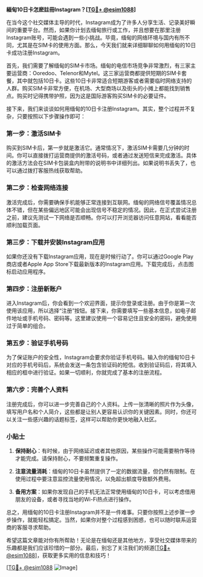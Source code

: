 **緬甸10日卡怎麽註冊Instagram？[[TG💪+ @esim1088](https://t.me/s/esim1088)]**

在当今这个社交媒体主导的时代，Instagram成为了许多人分享生活、记录美好瞬间的重要平台。然而，如果你计划去缅甸旅行或工作，并且想要在那里注册Instagram账号，可能会遇到一些小挑战。毕竟，缅甸的网络环境与国内有所不同，尤其是在SIM卡的使用方面。那么，今天我们就来详细聊聊如何用缅甸的10日卡成功注册Instagram。

首先，我们需要了解缅甸的SIM卡市场。缅甸的电信市场竞争非常激烈，有三家主要运营商：Ooredoo、Telenor和Mytel。这三家运营商都提供短期的SIM卡套餐，其中就包括10日卡。这些10日卡非常适合短期游客或者需要临时网络支持的人群。购买SIM卡非常方便，在机场、大型商场以及街头的小摊上都能找到销售点。购买时记得携带护照，因为这是国际游客购买SIM卡的必要证件。

接下来，我们来谈谈如何用缅甸的10日卡注册Instagram。其实，整个过程并不复杂，只要按照以下步骤操作即可：

### 第一步：激活SIM卡

购买到SIM卡后，第一步就是激活它。通常情况下，激活SIM卡需要几分钟的时间。你可以直接拨打运营商提供的激活号码，或者通过发送短信来完成激活。具体的激活方法会在SIM卡包装盒内附带的说明书中详细列出。如果说明书丢失了，也可以通过拨打客服热线获取帮助。

### 第二步：检查网络连接

激活完成后，你需要确保手机能够正常连接到互联网。缅甸的网络信号覆盖情况总体不错，但在某些偏远地区可能会出现信号不稳定的情况。因此，在正式尝试注册之前，建议先测试一下网络是否顺畅。你可以打开浏览器访问任意网站，看看能否顺利加载页面。

### 第三步：下载并安装Instagram应用

如果你还没有下载Instagram应用，现在是时候行动了。你可以通过Google Play商店或者Apple App Store下载最新版本的Instagram应用。下载完成后，点击图标启动应用程序。

### 第四步：注册新账户

进入Instagram后，你会看到一个欢迎界面，提示你登录或注册。由于你是第一次使用该应用，所以选择“注册”按钮。接下来，你需要填写一些基本信息，如电子邮件地址或手机号码、密码等。这里建议使用一个容易记住且安全的密码，避免使用过于简单的组合。

### 第五步：验证手机号码

为了保证账户的安全性，Instagram会要求你验证手机号码。输入你的缅甸10日卡对应的手机号码后，系统会发送一条包含验证码的短信。收到验证码后，将其填入相应的框中进行验证。如果一切顺利，你就完成了基本的注册流程。

### 第六步：完善个人资料

注册完成后，你可以进一步完善自己的个人资料。上传一张清晰的照片作为头像，填写用户名和个人简介，这些都是让别人更容易认识你的关键因素。同时，你还可以关注一些感兴趣的话题标签，这样可以帮助你更快地融入社区。

### 小贴士

1. **保持耐心**：有时候，由于网络延迟或者其他原因，某些操作可能需要稍作等待才能完成。请保持耐心，不要频繁重复操作。
   
2. **注意流量消耗**：缅甸的10日卡虽然提供了一定的数据流量，但仍然有限制。在使用过程中要注意监控流量使用情况，以免超出额度导致额外费用。

3. **备用方案**：如果你发现自己的手机无法正常使用缅甸的10日卡，可以考虑借用朋友的设备，或者寻找当地的Wi-Fi热点进行操作。

总之，用缅甸的10日卡注册Instagram并不是一件难事。只要你按照上述步骤一步步操作，就能轻松搞定。当然，如果你对整个过程感到困惑，也可以随时联系运营商的客服寻求帮助。

希望这篇文章能对你有所帮助！无论是在缅甸还是其他地方，享受社交媒体带来的乐趣都是我们应该珍惜的一部分。最后，别忘了关注我们的频道[[TG💪+ @esim1088](https://t.me/s/esim1088)]，获取更多实用的信息和技巧！

[[TG💪+ @esim1088](https://t.me/s/esim1088) ![Image](https://i.postimg.cc/4NQfJmqS/Snipaste-2025-05-13-00-14-12.png)]